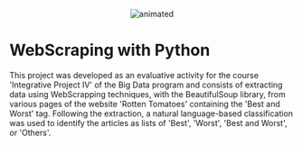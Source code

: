 <p align="center">
  <img src="https://media.tenor.com/RBgJKHd9H1EAAAAC/tomato-pomodoro.gif" alt="animated" />
</p>


# WebScraping with Python


This project was developed as an evaluative activity for the course 'Integrative Project IV' of the Big Data program and consists of extracting data using WebScrapping techniques, with the BeautifulSoup library, from various pages of the website 'Rotten Tomatoes' containing the 'Best and Worst' tag. Following the extraction, a natural language-based classification was used to identify the articles as lists of 'Best', 'Worst', 'Best and Worst', or 'Others'.
